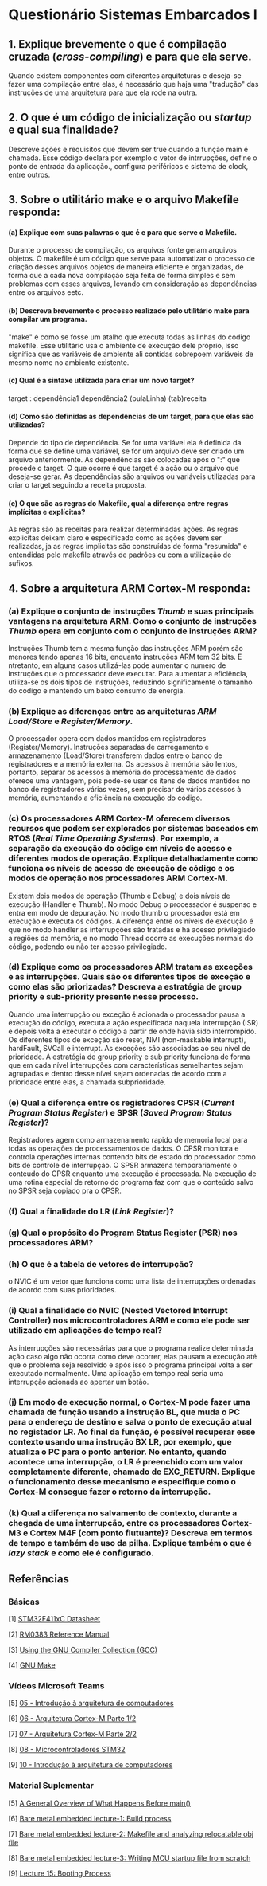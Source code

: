 # Questionário Sistemas Embarcados I

## 1. Explique brevemente o que é compilação cruzada (***cross-compiling***) e para que ela serve.
Quando existem componentes com diferentes arquiteturas e deseja-se fazer uma compilação entre elas, é necessário que haja uma "tradução" das instruções de uma arquitetura para que ela rode na outra.
 
## 2. O que é um código de inicialização ou ***startup*** e qual sua finalidade?
Descreve ações e requisitos que devem ser true quando a função main é chamada. Esse código declara por exemplo o vetor de intrrupções, define o ponto de entrada da aplicação., configura periféricos e sistema de clock, entre outros.

## 3. Sobre o utilitário **make** e o arquivo **Makefile responda**:

#### (a) Explique com suas palavras o que é e para que serve o **Makefile**.
Durante o processo de compilação, os arquivos fonte geram arquivos objetos. O makefile é um código que serve para automatizar o processo de criação desses arquivos objetos de maneira eficiente e organizadas, de forma que a cada nova compilação seja feita de forma simples e sem problemas com esses arquivos, levando em consideração as dependências entre os arquivos eetc.

#### (b) Descreva brevemente o processo realizado pelo utilitário **make** para compilar um programa.
"make" é como se fosse um atalho que executa todas as linhas do codigo makefile. Esse utilitário usa o ambiente de execução dele próprio, isso significa que as variáveis de ambiente ali contidas sobrepoem variáveis de mesmo nome no ambiente existente.   

#### (c) Qual é a sintaxe utilizada para criar um novo **target**?
target : dependência1 dependência2 (pulaLinha)
(tab)receita

#### (d) Como são definidas as dependências de um **target**, para que elas são utilizadas?
Depende do tipo de dependência. Se for uma variável ela é definida da forma que se define uma variável, se for um arquivo deve ser criado um arquivo anteriormente. As dependências são colocadas após o ":" que procede o target. O que ocorre é que target é a ação ou o arquivo que deseja-se gerar. As dependências são arquivos ou variáveis utilizadas para criar o target seguindo a receita proposta.
 
#### (e) O que são as regras do **Makefile**, qual a diferença entre regras implícitas e explícitas?
As regras são as receitas para realizar determinadas ações. As regras explicitas deixam claro e especificado como as ações devem ser realizadas, ja as regras implicitas são construídas de forma "resumida" e entendidas pelo makefile através de padrões ou com a utilização de sufixos.

## 4. Sobre a arquitetura **ARM Cortex-M** responda:

### (a) Explique o conjunto de instruções ***Thumb*** e suas principais vantagens na arquitetura ARM. Como o conjunto de instruções ***Thumb*** opera em conjunto com o conjunto de instruções ARM?
Instruções Thumb tem a mesma função das instruções ARM porém são menores tendo apenas 16 bits, enquanto instruções ARM tem 32 bits. E ntretanto, em alguns casos utilizá-las pode aumentar o numero de instruções que o processador deve executar. Para aumentar a eficiência, utiliza-se os dois tipos de instruções, reduzindo significamente o tamanho do código e mantendo um baixo consumo de energia.

### (b) Explique as diferenças entre as arquiteturas ***ARM Load/Store*** e ***Register/Memory***.
 O  processador  opera  com   dados  mantidos  em  registradores (Register/Memory).  Instruções   separadas de carregamento e armazenamento (Load/Store) transferem dados entre o banco de registradores e a memória externa. Os acessos à memória são lentos, portanto, separar os acessos à memória do processamento de dados oferece uma vantagem, pois pode-se usar os itens de dados mantidos no banco de registradores várias vezes, sem precisar de vários acessos à memória, aumentando a eficiência na execução do código. 

### (c) Os processadores **ARM Cortex-M** oferecem diversos recursos que podem ser explorados por sistemas baseados em **RTOS** (***Real Time Operating Systems***). Por exemplo, a separação da execução do código em níveis de acesso e diferentes modos de operação. Explique detalhadamente como funciona os níveis de acesso de execução de código e os modos de operação nos processadores **ARM Cortex-M**.
Existem dois modos de operação (Thumb e Debug) e dois níveis de execução (Handler e Thumb). No modo Debug o processador é suspenso e entra em modo de depuração. No modo thumb o processador está em execução e executa os códigos. A diferença entre os níveis de execução é que no modo handler as interrupções são tratadas e há acesso privilegiado a regiões da memória, e no modo Thread ocorre as execuções normais do código, podendo ou não ter acesso privilegiado. 

### (d) Explique como os processadores ARM tratam as exceções e as interrupções. Quais são os diferentes tipos de exceção e como elas são priorizadas? Descreva a estratégia de **group priority** e **sub-priority** presente nesse processo.
Quando uma interrupção ou exceção é acionada o processador pausa a execução do código, executa a ação especificada naquela interrupção (ISR) e depois volta a executar o código a partir de onde havia sido interrompido. Os diferentes tipos de exceção são reset, NMI (non-maskable interrupt), hardFault, SVCall e interrupt. As exceções são associadas ao seu nível de prioridade. A estratégia de group priority e sub priority funciona de forma que em cada nível interrupções com características semelhantes sejam agrupadas e dentro desse nível sejam ordenadas de acordo com a prioridade entre elas, a chamada subprioridade.

### (e) Qual a diferença entre os registradores **CPSR** (***Current Program Status Register***) e **SPSR** (***Saved Program Status Register***)?
Registradores agem como armazenamento rapido de memoria local para todas as operações de processamentos de dados. O CPSR monitora e controla operações internas contendo bits de estado do processador como bits de controle de interrupção. O SPSR  armazena temporariamente o conteudo do CPSR enquanto uma execução é processada. Na execução de uma rotina especial de retorno do programa faz com que o conteúdo salvo no SPSR seja copiado pra o CPSR.

### (f) Qual a finalidade do **LR** (***Link Register***)?

### (g) Qual o propósito do Program Status Register (PSR) nos processadores ARM?

### (h) O que é a tabela de vetores de interrupção?
o NVIC é um vetor que funciona como uma lista de interrupções ordenadas de acordo com suas prioridades. 

### (i) Qual a finalidade do NVIC (**Nested Vectored Interrupt Controller**) nos microcontroladores ARM e como ele pode ser utilizado em aplicações de tempo real?
As interrupções são necessárias para que o programa realize determinada ação caso algo não ocorra como deve ocorrer, elas pausam a execução até que o problema seja resolvido e após isso o programa principal volta a ser executado normalmente. Uma aplicação em tempo real seria uma interrupção acionada ao apertar um botão. 

### (j) Em modo de execução normal, o Cortex-M pode fazer uma chamada de função usando a instrução **BL**, que muda o **PC** para o endereço de destino e salva o ponto de execução atual no registador **LR**. Ao final da função, é possível recuperar esse contexto usando uma instrução **BX LR**, por exemplo, que atualiza o **PC** para o ponto anterior. No entanto, quando acontece uma interrupção, o **LR** é preenchido com um valor completamente  diferente,  chamado  de  **EXC_RETURN**.  Explique  o  funcionamento  desse  mecanismo  e especifique como o **Cortex-M** consegue fazer o retorno da interrupção. 

### (k) Qual  a  diferença  no  salvamento  de  contexto,  durante  a  chegada  de  uma  interrupção,  entre  os processadores Cortex-M3 e Cortex M4F (com ponto flutuante)? Descreva em termos de tempo e também de uso da pilha. Explique também o que é ***lazy stack*** e como ele é configurado. 


## Referências

### Básicas

[1] [STM32F411xC Datasheet](https://www.st.com/resource/en/datasheet/stm32f411ce.pdf)

[2] [RM0383 Reference Manual](https://www.st.com/resource/en/reference_manual/rm0383-stm32f411xce-advanced-armbased-32bit-mcus-stmicroelectronics.pdf)

[3] [Using the GNU Compiler Collection (GCC)](https://gcc.gnu.org/onlinedocs/gcc/index.html)

[4] [GNU Make](https://www.gnu.org/software/make/manual/html_node/index.html)

### Vídeos Microsoft Teams

[5] [05 - Introdução à arquitetura de computadores](https://web.microsoftstream.com/embed/channel/f6b3a0de-e6f3-4652-b2d5-f1164032498a?app=microsoftteams&sort=undefined&l=pt-br#)

[6] [06 - Arquitetura Cortex-M Parte 1/2](https://web.microsoftstream.com/embed/channel/f6b3a0de-e6f3-4652-b2d5-f1164032498a?app=microsoftteams&sort=undefined&l=pt-br#)

[7] [07 - Arquitetura Cortex-M Parte 2/2](https://web.microsoftstream.com/embed/channel/f6b3a0de-e6f3-4652-b2d5-f1164032498a?app=microsoftteams&sort=undefined&l=pt-br#)

[8] [08 - Microcontroladores STM32](https://web.microsoftstream.com/embed/channel/f6b3a0de-e6f3-4652-b2d5-f1164032498a?app=microsoftteams&sort=undefined&l=pt-br#)

[9] [10 - Introdução à arquitetura de computadores](https://web.microsoftstream.com/embed/channel/f6b3a0de-e6f3-4652-b2d5-f1164032498a?app=microsoftteams&sort=undefined&l=pt-br#)

### Material Suplementar

[5] [A General Overview of What Happens Before main()](https://embeddedartistry.com/blog/2019/04/08/a-general-overview-of-what-happens-before-main/)
 
[6] [Bare metal embedded lecture-1: Build process](https://youtu.be/qWqlkCLmZoE?si=mn5yDnJYudQ1PpZH)
 
[7] [Bare metal embedded lecture-2: Makefile and analyzing relocatable obj file](https://youtu.be/Bsq6P1B8JqI?si=yuNLPj3JQ-2IT1yo)
 
[8] [Bare metal embedded lecture-3: Writing MCU startup file from scratch](https://youtu.be/2Hm8eEHsgls?si=c27MpZ47ApiMSwHR)
 
[9] [Lecture 15: Booting Process](https://youtu.be/3brOzLJmeek?si=MsHRUEJP8zofjwJQ)
